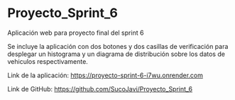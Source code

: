 # Proyecto_Sprint_6
Aplicación web para proyecto final del sprint 6

Se incluye la aplicación con dos botones y dos casillas de verificación para desplegar un histograma y un diagrama de distribución sobre los datos de vehiculos respectivamente.

Link de la aplicación:  https://proyecto-sprint-6-i7wu.onrender.com

Link de GitHub:  https://github.com/SucoJavi/Proyecto_Sprint_6
